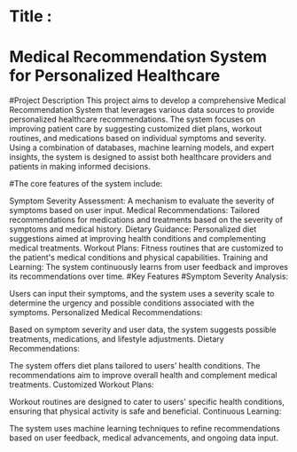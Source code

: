 # Title :
# Medical Recommendation System for Personalized Healthcare


#Project Description
This project aims to develop a comprehensive Medical Recommendation System that leverages various data sources to provide personalized healthcare recommendations. The system focuses on improving patient care by suggesting customized diet plans, workout routines, and medications based on individual symptoms and severity. Using a combination of databases, machine learning models, and expert insights, the system is designed to assist both healthcare providers and patients in making informed decisions.

#The core features of the system include:

Symptom Severity Assessment: A mechanism to evaluate the severity of symptoms based on user input.
Medical Recommendations: Tailored recommendations for medications and treatments based on the severity of symptoms and medical history.
Dietary Guidance: Personalized diet suggestions aimed at improving health conditions and complementing medical treatments.
Workout Plans: Fitness routines that are customized to the patient's medical conditions and physical capabilities.
Training and Learning: The system continuously learns from user feedback and improves its recommendations over time.
#Key Features
#Symptom Severity Analysis:

Users can input their symptoms, and the system uses a severity scale to determine the urgency and possible conditions associated with the symptoms.
Personalized Medical Recommendations:

Based on symptom severity and user data, the system suggests possible treatments, medications, and lifestyle adjustments.
Dietary Recommendations:

The system offers diet plans tailored to users’ health conditions. The recommendations aim to improve overall health and complement medical treatments.
Customized Workout Plans:

Workout routines are designed to cater to users' specific health conditions, ensuring that physical activity is safe and beneficial.
Continuous Learning:

The system uses machine learning techniques to refine recommendations based on user feedback, medical advancements, and ongoing data input.
